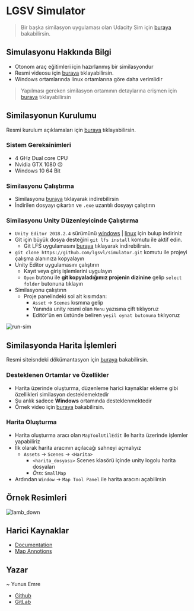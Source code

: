 # LGSV Simulator 

> Bir başka similasyon uygulaması olan Udacity Sim için [buraya](https://github.com/udacity/self-driving-car-sim) bakabilirsin.

## Simulasyonu Hakkında Bilgi

- Otonom araç eğitimleri için hazırlanmış bir similasyondur
- Resmi videosu için [buraya](https://www.youtube.com/watch?v=NgW1P75wiuA&) tıklayabilirsin.
- Windows ortamlarında linux ortamlarına göre daha verimlidir

> Yapılması gereken similasyon ortamının detaylarına erişmen için [buraya](resources/requirements.pdf) tıklayabilirsin

## Similasyonun Kurulumu

Resmi kurulum açıklamaları için [buraya](https://www.lgsvlsimulator.com/docs/getting-started/) tıklayabilirsin.

### Sistem Gereksinimleri

- 4 GHz Dual core CPU
- Nvidia GTX 1080 😢
- Windows 10 64 Bit

### Similasyonu Çalıştırma

- Similasyonu [buraya](https://github.com/lgsvl/simulator/releases/tag/2019.01) tıklayarak indirebilirsin
- İndirilen dosyayı çıkartın ve `.exe` uzantılı dosyayı çalıştırın

### Similasyonu Unity Düzenleyicinde Çalıştırma

- `Unity Editor 2018.2.4` sürümünü [windows](https://unity3d.com/get-unity/download/archive) | [linux](https://beta.unity3d.com/download/fe703c5165de/public_download.html) için bulup indiriniz
- Git için büyük dosya desteğini `git lfs install` komutu ile aktif edin.
  - Git LFS uygulamasını [buraya](https://git-lfs.github.com/) tıklayarak indirebilirsin.
- `git clone https://github.com/lgsvl/simulator.git` komutu ile projeyi çalışma alanınıza kopyalayın
- Unity Editor uygulamasını çalıştırın
  - Kayıt veya giriş işlemlerini uygulayın
  - `Open` butonu ile **git kopyaladığımız projenin dizinine** gelip `select folder` butonuna tıklayın
- Similasyonu çalıştırın
  - Proje panelindeki sol alt kısımdan:
    - `Asset` -> `Scenes` kısmına gelip
    - Yanında unity resmi olan `Menu` yazısına çift tıklıyoruz
    - Editör'ün en üstünde beliren `yeşil oynat butonuna` tıklıyoruz

![run-sim](resources/run_sim.jpg)

## Similasyonda Harita İşlemleri

Resmi siteisndeki dökümantasyon için [buraya](https://www.lgsvlsimulator.com/docs/map-annotation/) bakabilirsin.

### Desteklenen Ortamlar ve Özellikler

- Harita üzerinde oluşturma, düzenleme harici kaynaklar ekleme gibi özellikleri similasyon desteklemektedir
- Şu anlık sadece **Windows** ortamında desteklenmektedir
- Örnek video için [buraya](https://www.youtube.com/watch?v=4aBlxCoa1DM) bakabilirsin.

### Harita Oluşturma

- Harita oluşturma aracı olan `MapToolUtilEdit` ile harita üzerinde işlemler yapabiliriz
- İlk olarak harita aracının açılacağı sahneyi açmalıyız
  - `Assets` -> `Scenes` -> `<Harita>`
    - `<harita_dosyası>` Scenes klasörü içinde unity logolu harita dosyaları
    - *Örn:* `SmallMap`
- Ardından `Window` -> `Map Tool Panel` ile harita aracını açabilirsin

## Örnek Resimleri

![lamb_down](resources/lamb_down.jpg)

## Harici Kaynaklar

- [Documentation](https://www.lgsvlsimulator.com/docs/getting-started/)
- [Map Annotions](https://www.youtube.com/watch?v=4aBlxCoa1DM)

## Yazar

~ Yunus Emre

- [Github](https://github.com/yedhrab)
- [GitLab](https://gitlab.com/yedhrab)
